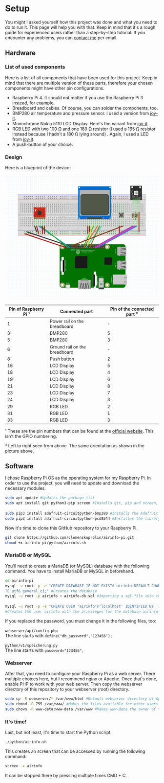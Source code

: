 # Setup
You might I asked yourself how this project was done and what you need to do to run it. This page will help you with that.
Keep in mind that it's a rough guide for experienced users rather than a step-by-step tutorial. If you encounter any problems, you can [contact me](https://clemenskoprolin.com/contactme/) per email.

## Hardware
### List of used components
Here is a list of all components that have been used for this project. Keep in mind that there are multiple version of these parts, therefore your chosen components might have other pin configurations.
- Raspberry Pi 4. It should not matter if you use the Raspberry Pi 3 instead, for example.
- Breadboard and cables. Of course, you can solder the components, too.
- BMP280 air temperature and pressure sensor. I used a version from [joy-it](https://joy-it.net/en/products/SEN-KY052).
- Monochrome Nokia 5110 LCD Display. Here's the variant from [joy-it](https://joy-it.net/en/products/SBC-LCD84x48).
- RGB LED with two 100 Ω and one 180 Ω resistor (I used a 165 Ω resistor instead because I hadn't a 180 Ω lying around) . Again, I used a LED from [joy-it](https://joy-it.net/files/files/Produkte/SEN-KitX40/SenX40Kit_en.pdf#page=37).
- A push-button of your choice.

### Design
Here is a blueprint of the device:

<img width="550px" src="../images/device/design/device_design.png" alt="Design of the finished indoor air measuring device">

| Pin of Raspberry Pi ¹ | Connected part  | Pin of the connected part ² |
| ------- | --- | --- |
| 1 | Power rail on the breadboard | - |
| 3 | BMP280 | 5 |
| 5 | BMP280 | 3 |
| 6 | Ground rail on the breadboard | - |
| 8 | Push button | 2 |
| 16 | LCD Display | 5 |
| 18 | LCD Display | 4 |
| 19 | LCD Display | 6 |
| 21 | LCD Display | 8 |
| 23 | LCD Display | 7 |
| 24 | LCD Display | 3 |
| 29 | RGB LED | 2 |
| 31 | RGB LED | 1 |
| 33 | RGB LED | 3 |

¹ These are the pin numbers that can be found at the [official website](https://www.raspberrypi.org/documentation/usage/gpio/). This isn't the GPIO numbering.

² Left to right seen from above. The same orientation as shown in the picture above.

## Software
I chose Raspberry Pi OS as the operating system for my Raspberry Pi. In order to use the project, you will need to update and download the necessary modules.
```sh
sudo apt update #Updates the package list
sudo apt install git python3-pip screen #Installs git, pip and screen, if these aren't already installed

sudo pip3 install adafruit-circuitpython-bmp280 #Installs the Adafruit CircuitPython BMP280 library
sudo pip3 install adafruit-circuitpython-pcd8544 #Installes the library for the display 
```

Now it's time to clone this GitHub repository to your Raspberry Pi.
```sh
git clone https://github.com/clemenskoprolin/airinfo-pi.git
chmod +x airinfo-pi/python/airinfo.sh
```

### MariaDB or MySQL

You'll need to create a MariaDB (or MySQL) database with the following command. You have to install MariaDB or MySQL in beforehand.

```sh
cd airinfo-pi
mysql -u root -p -e "CREATE DATABASE IF NOT EXISTS airinfo DEFAULT CHARACTER SET utf8 COLLA
TE utf8_general_ci;" #Creates the database
mysql -u root -p airinfo < airinfo-db.sql #Importing a sql-file into the database

mysql -u root -p -e "CREATE USER 'airinfo'@'localhost' IDENTIFIED BY '123456'; GRANT ALL PRIVILEGES ON airinfo.* TO 'airinfo'@'localhost';" #It would be a good idea to replace '123456' with a password of your choice
#Creates the user airinfo with the privileges for the database airinfo
```

If you replaced the password, you must change it in the following files, too:

```webserver/api/config.php```<br>
The line starts with ```define("db_password","123456");```

```python/v1/speicherung.py```<br>
The line starts with ```password="123456",```


### Webserver

After that, you need to configure your Raspberry Pi as a web server. There multiple choices here, but I recommend nginx or Apache. Once that's done, enable PHP to work with your web server. Then copy the webserver directory of this repository to your webserver (root) directory.

```sh
sudo cp -R webserver/* /var/www/html #Default webserver directory of Apache and nginx
sudo chmod -R 755 /var/www/ #Makes the files available for other users
sudo chown -R www-data:www-data /var/www #Makes www-data the owner of these files
```

### It's time!

Last, but not least, it's time to start the Python script.
```sh
./python/airinfo.sh
```
This creates an screen that can be accessed by running the following command:
```sh
screen -x airinfo
```
It can be stopped there by pressing multiple times CMD + C.